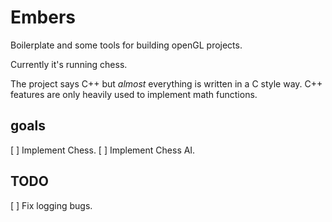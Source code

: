 # Embers
Boilerplate and some tools for building openGL projects.

Currently it's running chess.

The project says C++ but *almost* everything is written in a C style way.
C++ features are only heavily used to implement math functions.

## goals
[ ] Implement Chess.
[ ] Implement Chess AI.

## TODO
[ ] Fix logging bugs.
